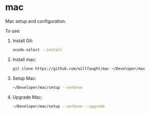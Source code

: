 # mac

Mac setup and configuration.

To use:

1. Install Git:

    ```bash
    xcode-select --install
    ```

2. Install mac:

    ```bash
    git clone https://github.com/willfaught/mac ~/Developer/mac
    ```

3. Setup Mac:

    ```bash
    ~/Developer/mac/setup --verbose
    ```

4. Upgrade Mac:

    ```bash
    ~/Developer/mac/setup --verbose --upgrade
    ```

